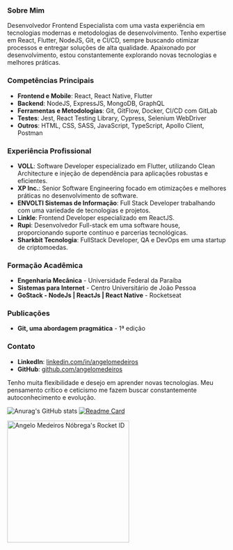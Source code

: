### Sobre Mim

Desenvolvedor Frontend Especialista com uma vasta experiência em tecnologias modernas e metodologias de desenvolvimento. Tenho expertise em React, Flutter, NodeJS, Git, e CI/CD, sempre buscando otimizar processos e entregar soluções de alta qualidade. Apaixonado por desenvolvimento, estou constantemente explorando novas tecnologias e melhores práticas.

### Competências Principais

- **Frontend e Mobile**: React, React Native, Flutter
- **Backend**: NodeJS, ExpressJS, MongoDB, GraphQL
- **Ferramentas e Metodologias**: Git, GitFlow, Docker, CI/CD com GitLab
- **Testes**: Jest, React Testing Library, Cypress, Selenium WebDriver
- **Outros**: HTML, CSS, SASS, JavaScript, TypeScript, Apollo Client, Postman

### Experiência Profissional

- **VOLL**: Software Developer especializado em Flutter, utilizando Clean Architecture e injeção de dependência para aplicações robustas e eficientes.
- **XP Inc.**: Senior Software Engineering focado em otimizações e melhores práticas no desenvolvimento de software.
- **ENVOLTI Sistemas de Informação**: Full Stack Developer trabalhando com uma variedade de tecnologias e projetos.
- **Linkle**: Frontend Developer especializado em ReactJS.
- **Rupi**: Desenvolvedor Full-stack em uma software house, proporcionando suporte contínuo e parcerias tecnológicas.
- **Sharkbit Tecnologia**: FullStack Developer, QA e DevOps em uma startup de criptomoedas.

### Formação Acadêmica

- **Engenharia Mecânica** - Universidade Federal da Paraíba
- **Sistemas para Internet** - Centro Universitário de João Pessoa
- **GoStack - NodeJs | ReactJs | React Native** - Rocketseat

### Publicações

- **Git, uma abordagem pragmática** - 1ª edição

### Contato

- **LinkedIn**: [linkedin.com/in/angelomedeiros](https://www.linkedin.com/in/angelomedeiros)
- **GitHub**: [github.com/angelomedeiros](https://github.com/angelomedeiros)

Tenho muita flexibilidade e desejo em aprender novas tecnologias. Meu pensamento crítico e ceticismo me fazem buscar constantemente autoconhecimento e evolução.

![Anurag's GitHub stats](https://github-readme-stats.vercel.app/api?username=angelomedeiros&show_icons=true)
[![Readme Card](https://github-readme-stats.vercel.app/api/pin/?username=angelomedeiros&repo=apostila-git)]([https://github.com/anuraghazra/github-readme-stats](https://github.com/angelomedeiros/apostila-git))
<!---
[![Top Langs](https://github-readme-stats.vercel.app/api/top-langs/?username=angelomedeiros&layout=compact)
[![Harlok's WakaTime stats](https://github-readme-stats.vercel.app/api/wakatime?username=angelomedeiros)]

<a href="https://github.com/anuraghazra/github-readme-stats">
  <img align="center" src="https://github-readme-stats.vercel.app/api/pin/?username=anuraghazra&repo=github-readme-stats" />
</a>
<a href="https://github.com/anuraghazra/convoychat">
  <img align="center" src="https://github-readme-stats.vercel.app/api/pin/?username=anuraghazra&repo=convoychat" />
</a>
-->
<a href="https://app.rocketseat.com.br/me/angelomedeiros"><img src="https://app.rocketseat.com.br/api/rocketid/share?slug=angelomedeiros&type=card" width="280" alt="Angelo Medeiros Nóbrega's Rocket ID"/></a>
